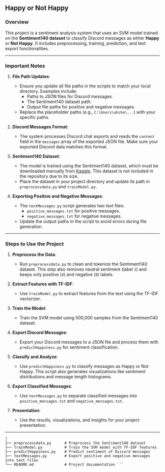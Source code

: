 ## Happy or Not Happy

### Overview
This project is a sentiment analysis system that uses an SVM model trained on the **Sentiment140 dataset** to classify Discord messages as either **Happy** or **Not Happy**. It includes preprocessing, training, prediction, and text export functionalities.

---

### Important Notes

1. **File Path Updates**:
   - Ensure you update all file paths in the scripts to match your local directory. Examples include:
     - Paths to JSON files for Discord messages.
     - The Sentiment140 dataset path.
     - Output file paths for positive and negative messages.
   - Replace the placeholder paths (e.g., `C:\Users\ahche\...`) with your specific paths.

2. **Discord Messages Format**:
   - The system processes Discord chat exports and reads the `content` field in the `messages` array of the exported JSON file. Make sure your exported Discord data matches this format.

3. **Sentiment140 Dataset**:
   - The model is trained using the Sentiment140 dataset, which must be downloaded manually from [Kaggle](https://www.kaggle.com/). This dataset is not included in the repository due to its size.
   - Place the dataset in your project directory and update its path in `preprocessdata.py` and `trainModel.py`.

4. **Exporting Positive and Negative Messages**:
   - The `textMessages.py` script generates two text files:
     - `positive_messages.txt` for positive messages.
     - `negative_messages.txt` for negative messages.
   - Update the output paths in the script to avoid errors during file generation.

---

### Steps to Use the Project

1. **Preprocess the Data**:
   - Run `preprocessdata.py` to clean and tokenize the Sentiment140 dataset. This step also removes neutral sentiment (label `2`) and keeps only positive (`4`) and negative (`0`) labels.

2. **Extract Features with TF-IDF**:
   - Use `trainModel.py` to extract features from the text using the TF-IDF vectorizer.

3. **Train the Model**:
   - Train the SVM model using 500,000 samples from the Sentiment140 dataset.

4. **Export Discord Messages**:
   - Export your Discord messages to a JSON file and process them with `predictHappiness.py` for sentiment classification.

5. **Classify and Analyze**:
   - Use `predictHappiness.py` to classify messages as Happy or Not Happy. This script also generates visualizations like sentiment distributions and message length histograms.

6. **Export Classified Messages**:
   - Use `textMessages.py` to separate classified messages into `positive_messages.txt` and `negative_messages.txt`.

7. **Presentation**:
   - Use the results, visualizations, and insights for your project presentation.

---
``` Happy or Not Happy
│
├── preprocessdata.py      # Preprocess the Sentiment140 dataset
├── trainModel.py          # Train the SVM model with TF-IDF features
├── predictHappiness.py    # Predict sentiment of Discord messages
├── textMessages.py        # Export positive and negative messages into text files
└── README.md              # Project documentation ```